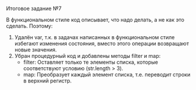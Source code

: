 Итоговое задание  №7

В функциональном стиле код  описывает, что надо делать, а не как это сделать. Поэтому:
1. Удалён var, т.к. в задачах написанных в функциональном стиле избегают изменения состояния, вместо этого операции возвращают новые значения.
2. Убран процедурный код и добавлены методы filter и map:
   - filter: Оставляет только те элементы списка, которые соответствуют условию (str.length > 3).
   - map: Преобразует каждый элемент списка, т.е. переводит строки в верхний регистр.
